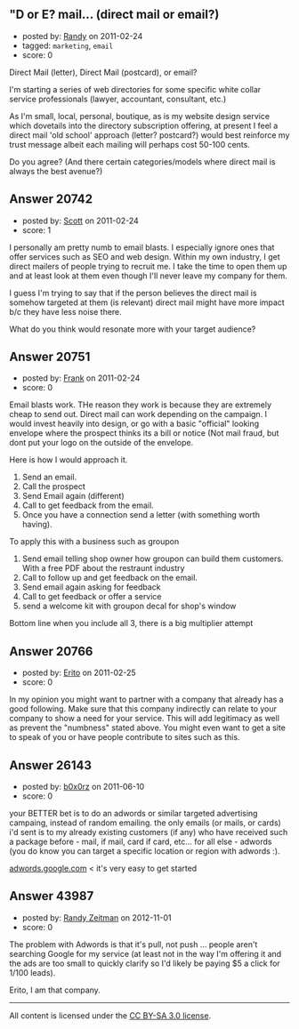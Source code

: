 ## "D or E? mail... (direct mail or email?)

- posted by: [Randy](https://stackexchange.com/users/-1/8065-randy) on 2011-02-24
- tagged: `marketing`, `email`
- score: 0

Direct Mail (letter), Direct Mail (postcard), or email?

I'm starting a series of web directories for some specific white collar service professionals (lawyer, accountant, consultant, etc.) 

As I'm small, local, personal, boutique, as is my website design service which dovetails into the directory subscription offering, at present I feel a direct mail 'old school' approach (letter? postcard?) would best reinforce my trust message albeit each mailing will perhaps cost 50-100 cents.

Do you agree? 
(And there certain categories/models where direct mail is always the best avenue?)


## Answer 20742

- posted by: [Scott](https://stackexchange.com/users/-1/6594-scott) on 2011-02-24
- score: 1

I personally am pretty numb to email blasts. I especially ignore ones that offer services such as SEO and web design.  Within my own industry, I get direct mailers of people trying to recruit me.  I take the time to open them up and at least look at them even though I'll never leave my company for them. 

I guess I'm trying to say that if the person believes the direct mail is somehow targeted at them (is relevant) direct mail might have more impact b/c they have less noise there.

What do you think would resonate more with your target audience? 


## Answer 20751

- posted by: [Frank](https://stackexchange.com/users/-1/4858-frank) on 2011-02-24
- score: 0

Email blasts work.  THe reason they work is because they are extremely cheap to send out.  Direct mail can work depending on the campaign.  I would invest heavily into design, or go with a basic "official" looking envelope where the prospect thinks its a bill or notice (Not mail fraud, but dont put your logo on the outside of the envelope.

Here is how I would approach it.

 1. Send an email.
 2. Call the prospect
 3. Send Email again (different)
 4. Call to get feedback from the email. 
 5. Once you have a connection send a letter (with something worth having).

To apply this with a business such as groupon
 1. Send email telling shop owner how groupon can build them customers.  With a free PDF about the restraunt industry
 2. Call to follow up and get feedback on the email.
 3. Send email again asking for feedback
 4. Call to get feedback or offer a service
 5. send a welcome kit with groupon decal for shop's window

Bottom line when you include all 3, there is a big multiplier attempt


## Answer 20766

- posted by: [Erito](https://stackexchange.com/users/-1/8042-erito) on 2011-02-25
- score: 0

In my opinion you might want to partner with a company that already has a good following.  Make sure that this company indirectly can relate to your company to show a need for your service.  This will add legitimacy as well as prevent the "numbness" stated above.  You might even want to get a site to speak of you or have people contribute to sites such as this.


## Answer 26143

- posted by: [b0x0rz](https://stackexchange.com/users/-1/11068-b0x0rz) on 2011-06-10
- score: 0

<p>your BETTER bet is to do an adwords or similar targeted advertising campaing, instead of random emailing. the only emails (or mails, or cards) i'd sent is to my already existing customers (if any) who have received such a package before - mail, if mail, card if card, etc... for all else - adwords (you do know you can target a specific location or region with adwords :).</p>

<p><a href="http://adwords.google.com" rel="nofollow">adwords.google.com</a> &lt; it's very easy to get started</p>



## Answer 43987

- posted by: [Randy Zeitman](https://stackexchange.com/users/-1/18023-randy-zeitman) on 2012-11-01
- score: 0

The problem with Adwords is that it's pull, not push ... people aren't searching Google for my service (at least not in the way I'm offering it and the ads are too small to quickly clarify so I'd likely be paying $5 a click for 1/100 leads).

Erito, I am that company.



---

All content is licensed under the [CC BY-SA 3.0 license](https://creativecommons.org/licenses/by-sa/3.0/).
